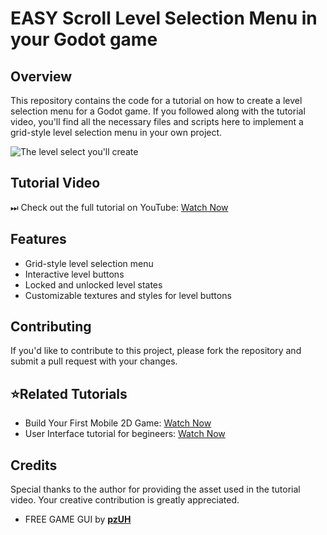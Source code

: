# EASY Scroll Level Selection Menu in your Godot game

## Overview
This repository contains the code for a tutorial on how to create a level selection menu for a Godot game. If you followed along with the tutorial video, you'll find all the necessary files and scripts here to implement a grid-style level selection menu in your own project.

![The level select you'll create](./assets/LevelSelect.gif)

## Tutorial Video
⏭ Check out the full tutorial on YouTube: [Watch Now](https://youtu.be/PztV8LiQk34)

## Features
- Grid-style level selection menu
- Interactive level buttons
- Locked and unlocked level states
- Customizable textures and styles for level buttons

## Contributing
If you'd like to contribute to this project, please fork the repository and submit a pull request with your changes.


## ⭐Related Tutorials
- Build Your First Mobile 2D Game: [Watch Now](https://youtu.be/tO3kLfvN6s4?si=L7vo0y6alrTtE3cZ)
- User Interface tutorial for begineers: [Watch Now](https://youtu.be/pIwHjnONS9A?si=qsRaymWJAkAE5SVz)

## Credits
Special thanks to the author for providing the asset used in the tutorial video. Your creative contribution is greatly appreciated.
- FREE GAME GUI by [**pzUH**](https://pzuh.itch.io/free-game-gui)
